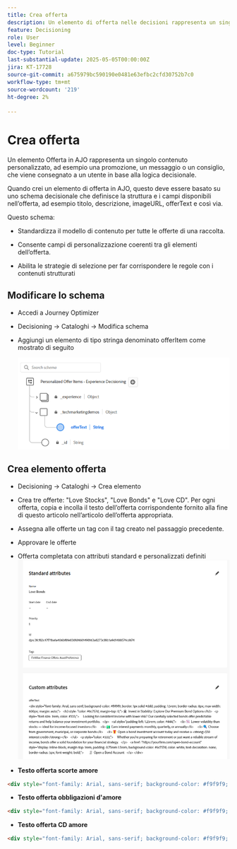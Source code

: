 ```yaml
---
title: Crea offerta
description: Un elemento di offerta nelle decisioni rappresenta un singolo contenuto personalizzato, ad esempio un messaggio, un’immagine, una promozione o un consiglio, che può essere consegnato a un utente in base a regole e condizioni definite.
feature: Decisioning
role: User
level: Beginner
doc-type: Tutorial
last-substantial-update: 2025-05-05T00:00:00Z
jira: KT-17728
source-git-commit: a675979bc590190e0481e63efbc2cfd30752b7c0
workflow-type: tm+mt
source-wordcount: '219'
ht-degree: 2%

---
```



# Crea offerta

Un elemento Offerta in AJO rappresenta un singolo contenuto personalizzato, ad esempio una promozione, un messaggio o un consiglio, che viene consegnato a un utente in base alla logica decisionale.

Quando crei un elemento di offerta in AJO, questo deve essere basato su uno schema decisionale che definisce la struttura e i campi disponibili nell’offerta, ad esempio titolo, descrizione, imageURL, offerText e così via.

Questo schema:

* Standardizza il modello di contenuto per tutte le offerte di una raccolta.

* Consente campi di personalizzazione coerenti tra gli elementi dell’offerta.

* Abilita le strategie di selezione per far corrispondere le regole con i contenuti strutturati


## Modificare lo schema

* Accedi a Journey Optimizer
* Decisioning -> Cataloghi -> Modifica schema
* Aggiungi un elemento di tipo stringa denominato offerItem come mostrato di seguito

  ![schema-decisioni](assets/offer-schema.png)

## Crea elemento offerta

* Decisioning -> Cataloghi -> Crea elemento

* Crea tre offerte: &quot;Love Stocks&quot;, &quot;Love Bonds&quot; e &quot;Love CD&quot;. Per ogni offerta, copia e incolla il testo dell’offerta corrispondente fornito alla fine di questo articolo nell’articolo dell’offerta appropriata.



* Assegna alle offerte un tag con il tag creato nel passaggio precedente.

* Approvare le offerte

* Offerta completata con attributi standard e personalizzati definiti
  ![offerta di titoli d&#39;amore](assets/love-bonds.png)

* **Testo offerta scorte amore**

```html
<div style="font-family: Arial, sans-serif; background-color: #f9f9f9; border: 1px solid #ddd; padding: 1.5rem; border-radius: 8px; max-width: 600px; margin: auto;">   <h3 style="color: #1a73e8; margin-top: 0;">📈 Open a Stock Trading Account & Get $100 in Bonus Stock</h3>   <p style="font-size: 1rem; color: #333;">     Ready to start building your portfolio? Open a new stock trading account with us and receive a      <strong>$100 bonus in stock</strong> — on us.   </p>   <ul style="padding-left: 1.25rem; color: #444;">     <li>🧾 No account minimums — start investing with as little as $1</li>     <li>📉 $0 commissions on online stock trades</li>     <li>📊 Access to powerful trading tools and real-time analytics</li>     <li>🎓 Free educational resources to help you invest confidently</li>   </ul>   <p style="color: #333;">     It's never been easier to start trading. Join thousands of investors who trust us to help them grow their wealth.   </p>   <a href="https://yourbrokerage.com/open-account"      style="display: inline-block; margin-top: 1rem; padding: 0.75rem 1.5rem; background-color: #1a73e8; color: white; text-decoration: none; border-radius: 5px; font-weight: bold;">      🚀 Open Your Account Today   </a> </div>
```

* **Testo offerta obbligazioni d&#39;amore**

```html
<div style="font-family: Arial, sans-serif; background-color: #f9f9f9; border: 1px solid #ddd; padding: 1.5rem; border-radius: 8px; max-width: 600px; margin: auto;">   <h3 style="color: #6c757d; margin-top: 0;">🏦 Invest in Stability: Explore Our Premium Bond Options</h3>   <p style="font-size: 1rem; color: #333;">     Looking for consistent income with lower risk? Our carefully selected bonds offer predictable returns and help balance your investment portfolio.   </p>   <ul style="padding-left: 1.25rem; color: #444;">     <li>📉 Lower volatility than stocks — ideal for income-focused investors</li>     <li>💵 Earn interest payments monthly, quarterly, or annually</li>     <li>🔍 Choose from government, municipal, or corporate bonds</li>     <li>🎁 Open a bond investment account today and receive a <strong>$50 interest credit</strong></li>   </ul>   <p style="color: #333;">     Whether you're preparing for retirement or just want a reliable stream of income, bonds offer a solid foundation for your financial strategy.   </p>   <a href="https://yourfirm.com/open-bond-account"      style="display: inline-block; margin-top: 1rem; padding: 0.75rem 1.5rem; background-color: #6c757d; color: white; text-decoration: none; border-radius: 5px; font-weight: bold;">      🧾 Open a Bond Account   </a> </div>
```

* **Testo offerta CD amore**

```html
<div style="font-family: Arial, sans-serif; background-color: #f9f9f9; border: 1px solid #ddd; padding: 1.5rem; border-radius: 8px; max-width: 600px; margin: auto;">   <h3 style="color: #28a745; margin-top: 0;">💰 Lock in a 5.25% APY — Open Your CD Account Today</h3>   <p style="font-size: 1rem; color: #333;">     Secure your savings with a high-yield Certificate of Deposit. For a limited time, enjoy a      <strong>guaranteed 5.25% annual percentage yield (APY)</strong> on 12-month CDs.   </p>   <ul style="padding-left: 1.25rem; color: #444;">     <li>🔒 Guaranteed returns with FDIC insurance</li>     <li>📈 Lock in today's high rates before they change</li>     <li>💼 Flexible terms from 6 to 24 months</li>     <li>🎁 Open with just $500 and get a $50 bonus</li>   </ul>   <p style="color: #333;">     Whether you're saving for a short-term goal or building a conservative income strategy, our CDs offer peace of mind and predictable growth.   </p>   <a href="https://yourbank.com/open-cd"      style="display: inline-block; margin-top: 1rem; padding: 0.75rem 1.5rem; background-color: #28a745; color: white; text-decoration: none; border-radius: 5px; font-weight: bold;">      💼 Open a CD Account   </a> </div>
```

